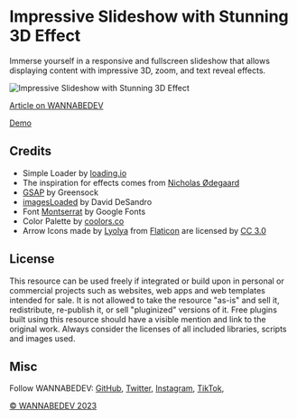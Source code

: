 # Impressive Slideshow with Stunning 3D Effect

Immerse yourself in a responsive and fullscreen slideshow that allows displaying content with impressive 3D, zoom, and text reveal effects. 

![Impressive Slideshow with Stunning 3D Effect](https://raw.githubusercontent.com/wannabedevio/impressive-slideshow-with-stunning-3d-effect/main/assets/img/impressive-slideshow-with-stunning-3d-effect-new.png?token=GHSAT0AAAAAACDBRP4UYANFYOZK625GVELCZEPGPJA)

[Article on WANNABEDEV](https://wannabedev.io/tutorials/impressive-slideshow-with-stunning-3d-effect/)

[Demo](https://wannabedev.io/_posts/demo/impressive-slideshow-with-stunning-3d-effect)

## Credits
- Simple Loader by [loading.io](https://loading.io/css/)
- The inspiration for effects comes from [Nicholas Ødegaard](https://dribbble.com/shots/6079248-Sandro-Botticelli-2)
- [GSAP](https://greensock.com/) by Greensock
- [imagesLoaded](https://imagesloaded.desandro.com/) by David DeSandro
- Font [Montserrat](https://fonts.google.com/specimen/Montserrat) by Google Fonts
- Color Palette by [coolors.co](https://coolors.co/)
- Arrow Icons made by [Lyolya](https://www.flaticon.com/authors/lyolya) from [Flaticon](https://www.flaticon.com/) are licensed by [CC 3.0](http://creativecommons.org/licenses/by/3.0/)

## License
This resource can be used freely if integrated or build upon in personal or commercial projects such as websites, web apps and web templates intended for sale. It is not allowed to take the resource "as-is" and sell it, redistribute, re-publish it, or sell "pluginized" versions of it. Free plugins built using this resource should have a visible mention and link to the original work. Always consider the licenses of all included libraries, scripts and images used.

## Misc

Follow WANNABEDEV: [GitHub](https://github.com/wannabedevio), [Twitter](https://twitter.com/wannabedev_io), [Instagram](https://www.instagram.com/wannabedev.io/), [TikTok](https://www.tiktok.com/@wannabedev.io), 

[© WANNABEDEV 2023](https://wannabedev.io)
